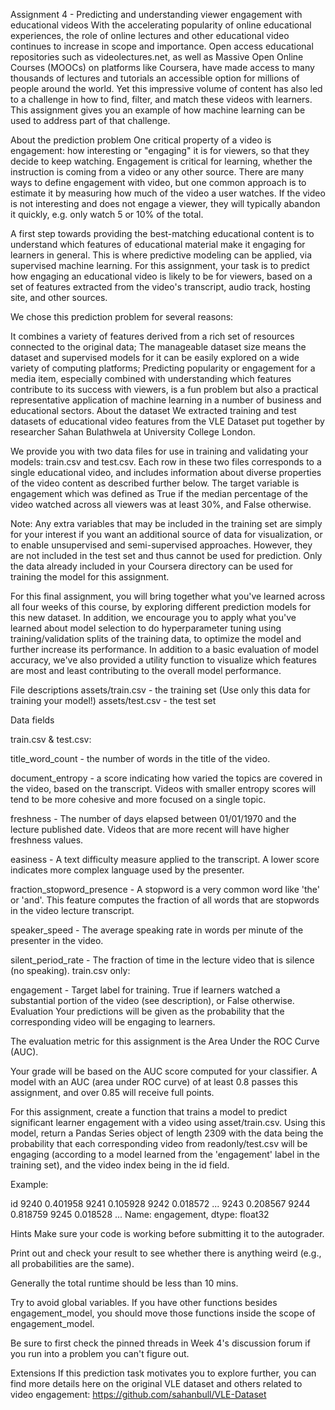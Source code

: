 Assignment 4 - Predicting and understanding viewer engagement with educational videos
With the accelerating popularity of online educational experiences, the role of online lectures and other educational video continues to increase in scope and importance. Open access educational repositories such as videolectures.net, as well as Massive Open Online Courses (MOOCs) on platforms like Coursera, have made access to many thousands of lectures and tutorials an accessible option for millions of people around the world. Yet this impressive volume of content has also led to a challenge in how to find, filter, and match these videos with learners. This assignment gives you an example of how machine learning can be used to address part of that challenge.

About the prediction problem
One critical property of a video is engagement: how interesting or "engaging" it is for viewers, so that they decide to keep watching. Engagement is critical for learning, whether the instruction is coming from a video or any other source. There are many ways to define engagement with video, but one common approach is to estimate it by measuring how much of the video a user watches. If the video is not interesting and does not engage a viewer, they will typically abandon it quickly, e.g. only watch 5 or 10% of the total.

A first step towards providing the best-matching educational content is to understand which features of educational material make it engaging for learners in general. This is where predictive modeling can be applied, via supervised machine learning. For this assignment, your task is to predict how engaging an educational video is likely to be for viewers, based on a set of features extracted from the video's transcript, audio track, hosting site, and other sources.

We chose this prediction problem for several reasons:

It combines a variety of features derived from a rich set of resources connected to the original data;
The manageable dataset size means the dataset and supervised models for it can be easily explored on a wide variety of computing platforms;
Predicting popularity or engagement for a media item, especially combined with understanding which features contribute to its success with viewers, is a fun problem but also a practical representative application of machine learning in a number of business and educational sectors.
About the dataset
We extracted training and test datasets of educational video features from the VLE Dataset put together by researcher Sahan Bulathwela at University College London.

We provide you with two data files for use in training and validating your models: train.csv and test.csv. Each row in these two files corresponds to a single educational video, and includes information about diverse properties of the video content as described further below. The target variable is engagement which was defined as True if the median percentage of the video watched across all viewers was at least 30%, and False otherwise.

Note: Any extra variables that may be included in the training set are simply for your interest if you want an additional source of data for visualization, or to enable unsupervised and semi-supervised approaches. However, they are not included in the test set and thus cannot be used for prediction. Only the data already included in your Coursera directory can be used for training the model for this assignment.

For this final assignment, you will bring together what you've learned across all four weeks of this course, by exploring different prediction models for this new dataset. In addition, we encourage you to apply what you've learned about model selection to do hyperparameter tuning using training/validation splits of the training data, to optimize the model and further increase its performance. In addition to a basic evaluation of model accuracy, we've also provided a utility function to visualize which features are most and least contributing to the overall model performance.

File descriptions assets/train.csv - the training set (Use only this data for training your model!) assets/test.csv - the test set

Data fields

train.csv & test.csv:

title_word_count - the number of words in the title of the video.

document_entropy - a score indicating how varied the topics are covered in the video, based on the transcript. Videos with smaller entropy scores will tend to be more cohesive and more focused on a single topic.

freshness - The number of days elapsed between 01/01/1970 and the lecture published date. Videos that are more recent will have higher freshness values.

easiness - A text difficulty measure applied to the transcript. A lower score indicates more complex language used by the presenter.

fraction_stopword_presence - A stopword is a very common word like 'the' or 'and'. This feature computes the fraction of all words that are stopwords in the video lecture transcript.

speaker_speed - The average speaking rate in words per minute of the presenter in the video.

silent_period_rate - The fraction of time in the lecture video that is silence (no speaking).
train.csv only:

engagement - Target label for training. True if learners watched a substantial portion of the video (see description), or False otherwise.
Evaluation
Your predictions will be given as the probability that the corresponding video will be engaging to learners.

The evaluation metric for this assignment is the Area Under the ROC Curve (AUC).

Your grade will be based on the AUC score computed for your classifier. A model with an AUC (area under ROC curve) of at least 0.8 passes this assignment, and over 0.85 will receive full points.

For this assignment, create a function that trains a model to predict significant learner engagement with a video using asset/train.csv. Using this model, return a Pandas Series object of length 2309 with the data being the probability that each corresponding video from readonly/test.csv will be engaging (according to a model learned from the 'engagement' label in the training set), and the video index being in the id field.

Example:

id
   9240    0.401958
   9241    0.105928
   9242    0.018572
             ...
   9243    0.208567
   9244    0.818759
   9245    0.018528
         ...
   Name: engagement, dtype: float32
   
Hints
Make sure your code is working before submitting it to the autograder.

Print out and check your result to see whether there is anything weird (e.g., all probabilities are the same).

Generally the total runtime should be less than 10 mins.

Try to avoid global variables. If you have other functions besides engagement_model, you should move those functions inside the scope of engagement_model.

Be sure to first check the pinned threads in Week 4's discussion forum if you run into a problem you can't figure out.

Extensions
If this prediction task motivates you to explore further, you can find more details here on the original VLE dataset and others related to video engagement: https://github.com/sahanbull/VLE-Dataset
